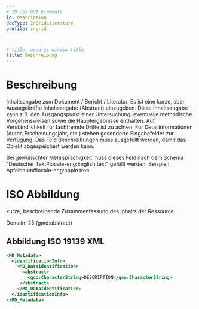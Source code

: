 ```yaml
---
# ID des GUI Elements
id: description
docType: InGridLiterature
profile: ingrid



# title, used as window title
title: Beschreibung
---
```


# Beschreibung

Inhaltsangabe zum Dokument / Bericht / Literatur. Es ist eine kurze, aber Aussagekräfte Inhaltsangabe (Abstract) einzugeben. Diese Inhaltsangabe kann z.B. den Ausgangspunkt einer Untersuchung, eventuelle methodische Vorgehensweisen sowie die Hauptergebnisse enthalten. Auf Verständlichkeit für fachfremde Dritte ist zu achten. Für Detailinformationen (Autor, Erscheinungsjahr, etc.) stehen gesonderte Eingabefelder zur Verfügung. Das Feld Beschreibungen muss ausgefüllt werden, damit das Objekt abgespeichert werden kann.

Bei gewünschter Mehrsprachigkeit muss dieses Feld nach dem Schema "Deutscher Text#locale-eng:English text" gefüllt werden. Beispiel: Apfelbaum#locale-eng:apple tree

# ISO Abbildung

kurze, beschreibende Zusammenfassung des Inhalts der Ressource

Domain: 25 (gmd:abstract)

## Abbildung ISO 19139 XML

```XML
<MD_Metadata>
  <identificationInfo>
    <MD_DataIdentification>
      <abstract>
        <gco:CharacterString>DESCRIPTION</gco:CharacterString>
     </abstract>
    </MD_DataIdentification>
  </identificationInfo>
</MD_Metadata>
```
